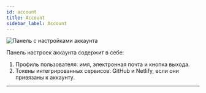 ```yaml
---
id: account
title: Account
sidebar_label: Account
---
```


![Панель с настройками аккаунта](https://test-upl.quarkly.io/607d3473b99fb9001fcbcc16/images/docs-new-topbar-account.png?v=2021-05-15T12:36:18.146Z)

Панель настроек аккаунта содержит в себе:

1.  Профиль пользователя: имя, электронная почта и кнопка выхода.
2.  Токены интегрированных сервисов: GitHub и Netlify, если они привязаны к аккаунту.

---
